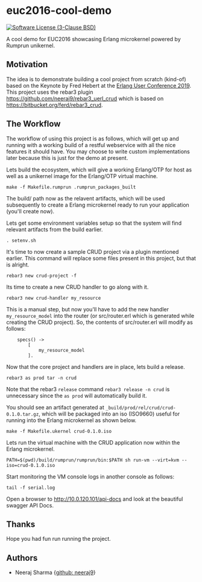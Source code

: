 # euc2016-cool-demo

[![Software License (3-Clause BSD)](https://img.shields.io/badge/license-BSD%203--Clause-blue.svg?style=flat-square)](http://opensource.org/licenses/BSD-3-Clause)

A cool demo for EUC2016 showcasing Erlang microkernel powered by Rumprun
unikernel.

## Motivation

The idea is to demonstrate building a cool project from scratch (kind-of)
based on the Keynote by Fred Hebert at the
[Erlang User Conference 2019](http://www.erlang-factory.com/euc2016#speakers).
This project uses the rebar3 plugin
<https://github.com/neeraj9/rebar3_uerl_crud>
which is based on <https://bitbucket.org/ferd/rebar3_crud>. 

## The Workflow

The workflow of using this project is as follows, which will get up and
running with a working build of a restful webservice with all the nice
features it should have. You may choose to write custom implementations later
because this is just for the demo at present.

Lets build the ecosystem, which will give a working Erlang/OTP for host as
well as a unikernel image for the Erlang/OTP virtual machine.

    make -f Makefile.rumprun .rumprun_packages_built

The build/ path now as the relavent artifacts, which will be used subsequently
to create a Erlang microkernel ready to run your application (you'll create
now).

Lets get some environment variables setup so that the system will find
relevant artifacts from the build earlier.

    . setenv.sh

It's time to now create a sample CRUD project via a plugin mentioned earlier.
This command will replace some files present in this project, but that is
alright.

    rebar3 new crud-project -f

Its time to create a new CRUD handler to go along with it.

    rebar3 new crud-handler my_resource

This is a manual step, but now you'll have to add the new handler
`my_resource_model`
into the router (or src/router.erl which is generated while creating the CRUD
project). So, the contents of src/router.erl will modify as follows:

```
    specs() ->
        [
            my_resource_model
        ].
```

Now that the core project and handlers are in place, lets build a release.

    rebar3 as prod tar -n crud

Note that the rebar3 `release` command ```rebar3 release -n crud``` is
unnecessary since the `as prod` will automatically build it.

You should see an artifact generated at
`_build/prod/rel/crud/crud-0.1.0.tar.gz`, which will be packaged into
an iso (ISO9660) useful for running into the Erlang microkernel as shown below.

    make -f Makefile.ukernel crud-0.1.0.iso

Lets run the virtual machine with the CRUD application now within the
Erlang microkernel.

    PATH=$(pwd)/build/rumprun/rumprun/bin:$PATH sh run-vm --virt=kvm --iso=crud-0.1.0.iso

Start monitoring the VM console logs in another console as follows:

    tail -f serial.log

Open a browser to <http://10.0.120.101/api-docs> and look at the beautiful
swagger API Docs.

## Thanks

Hope you had fun run running the project.

## Authors

* Neeraj Sharma {[github: neeraj9](https://github.com/neeraj9)}

